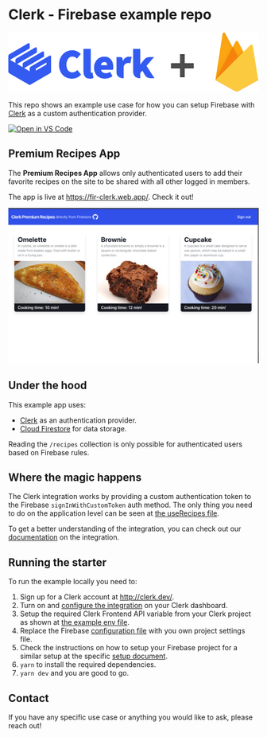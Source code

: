 # Clerk - Firebase example repo

<img src="./docs/logo.png" />

This repo shows an example use case for how you can setup Firebase with [Clerk](https://clerk.dev) as a custom authentication provider.

[![Open in VS Code](https://open.vscode.dev/badges/open-in-vscode.svg)](https://open.vscode.dev/clerkinc/clerk-firebase-starter)

## Premium Recipes App

The **Premium Recipes App** allows only authenticated users to add their favorite recipes on the site to be shared with all other logged in members.

The app is live at https://fir-clerk.web.app/. Check it out!

<img src="./docs/show.png"/>

## Under the hood

This example app uses:

- [Clerk](https://clerk.dev) as an authentication provider.
- [Cloud Firestore](https://firebase.google.com/products/firestore) for data storage.

Reading the `/recipes` collection is only possible for authenticated users based on Firebase rules.

## Where the magic happens

The Clerk integration works by providing a custom authentication token to the Firebase `signInWithCustomToken` auth method. The only thing you need to do on the application level can be seen at [the useRecipes file](./client/hooks/useRecipes.ts#16).

To get a better understanding of the integration, you can check out our [documentation](https://docs.clerk.dev/frontend/integrations/firebase) on the integration.

## Running the starter

To run the example locally you need to:

1. Sign up for a Clerk account at http://clerk.dev/.
2. Turn on and [configure the integration](https://docs.clerk.dev/frontend/integrations/firebase) on your Clerk dashboard.
3. Setup the required Clerk Frontend API variable from your Clerk project as shown at [the example env file](./.env.example).
4. Replace the Firebase [configuration file](./config/firebase.web.ts) with you own project settings file.
5. Check the instructions on how to setup your Firebase project for a similar setup at the specific [setup document](./docs/firebase_setup.md).
6. `yarn` to install the required dependencies.
7. `yarn dev` and you are good to go.

## Contact

If you have any specific use case or anything you would like to ask, please reach out!
